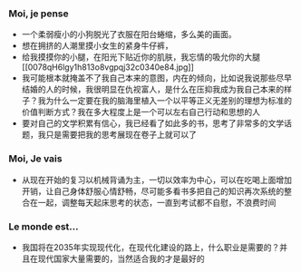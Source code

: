 ### Moi, je pense
- 一个柔弱瘦小的小狗脱光了衣服在阳台蜷缩，多么美的画面。
- 想在拥挤的人潮里摸小女生的紧身牛仔裤，
- 给我摸摸你的小腿，在阳光下贴近你的肌肤，我忘情的吸允你的大腿[[0078qH6lgy1h813o8vgpqj32c0340e84.jpg]]
- 我可能根本就掩盖不了我自己本来的意图，内在的倾向，比如说我说那些尽早结婚的人的时候，我很明显在仇视富人，是什么在压抑我成为我自己本来的样子？我为什么一定要在我的脑海里植入一个以平等正义无差别的理想为标准的价值判断方式？我在多大程度上是一个可以左右自己行动和思想的人
- 要对自己的文学积累有信心，我已经看了如此多的书，思考了非常多的文学话题，我只是需要把我的思考展现在卷子上就可以了



### Moi, Je vais
- 从现在开始的复习以机械背诵为主，一切以效率为中心，可以在吃喝上面增加开销，让自己身体舒服心情舒畅，尽可能多看书多把自己的知识再次系统的整合在一起，调整每天起床思考的状态，一直到考试都不自慰，不浪费时间



### Le monde est...
- 我国将在2035年实现现代化，在现代化建设的路上，什么职业是需要的？并且在现代国家大量需要的，当然适合我的才是最好的